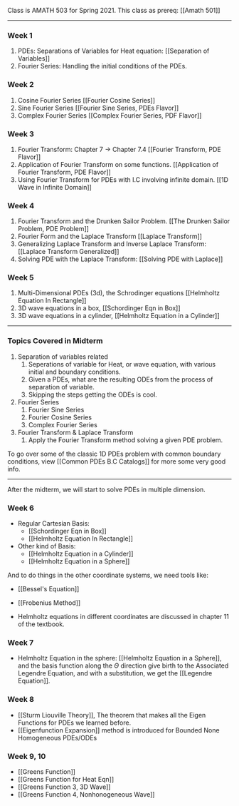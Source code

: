 Class is AMATH 503 for Spring 2021. 
This class as prereq: [[Amath 501]]

---
### **Week 1**
1. PDEs: Separations of Variables for Heat equation: [[Separation of Variables]]
2. Fourier Series: Handling the initial conditions of the PDEs. 

### **Week 2**
1. Cosine Fourier Series [[Fourier Cosine Series]]
2. Sine Fourier Series [[Fourier Sine Series, PDEs Flavor]]
3. Complex Fourier Series [[Complex Fourier Series, PDF Flavor]] 

### **Week 3**
1. Fourier Transform: Chapter 7 -> Chapter 7.4 [[Fourier Transform, PDE Flavor]]
2. Application of Fourier Transform on some functions. [[Application of Fourier Transform, PDE Flavor]]
3. Using Fourier Transform for PDEs with I.C involving infinite domain. [[1D Wave in Infinite Domain]]

### **Week 4**
1. Fourier Transform and the Drunken Sailor Problem. [[The Drunken Sailor Problem, PDE Problem]]
2. Fourier Form and the Laplace Transform [[Laplace Transform]]
3. Generalizing Laplace Transform and Inverse Laplace Transform: [[Laplace Transform Generalized]]
4. Solving PDE with the Laplace Transform: [[Solving PDE with Laplace]]

### **Week 5**
1. Multi-Dimensional PDEs (3d), the Schrodinger equations [[Helmholtz Equation In Rectangle]]
2. 3D wave equations in a box, [[Schordinger Eqn in Box]]
3. 3D wave equations in a cylinder, [[Helmholtz Equation in a Cylinder]]

---
### **Topics Covered in Midterm**
1. Separation of variables related
   1. Seperations of variable for Heat, or wave equation, with various initial and boundary conditions. 
   2. Given a PDEs, what are the resulting ODEs from the process of separation of variable. 
   3. Skipping the steps getting the ODEs is cool. 
2. Fourier Series
   1. Fourier Sine Series
   2. Fourier Cosine Series
   3. Complex Fourier Series
3. Fourier Transform & Laplace Transform 
   1. Apply the Fourier Transform method solving a given PDE problem. 

To go over some of the classic 1D PDEs problem with common boundary conditions, view [[Common PDEs B.C Catalogs]] for more some very good info. 

---
After the midterm, we will start to solve PDEs in multiple dimension. 

### **Week 6**

* Regular Cartesian Basis: 
	* [[Schordinger Eqn in Box]]
	* [[Helmholtz Equation In Rectangle]]
* Other kind of Basis: 
	* [[Helmholtz Equation in a Cylinder]]
	* [[Helmholtz Equation in a Sphere]]

And to do things in the other coordinate systems, we need tools like: 
* [[Bessel's Equation]]
* [[Frobenius Method]]

* Helmholtz equations in different coordinates are discussed in chapter 11 of the textbook. 

### **Week 7**

* Helmholtz Equation in the sphere: [[Helmholtz Equation in a Sphere]], and the basis function along the $\Theta$ direction give birth to the Associated Legendre Equation, and with a substitution, we get the [[Legendre Equation]]. 


### **Week 8**

* [[Sturm Liouville Theory]], The theorem that makes all the Eigen Functions for PDEs we learned before. 
* [[Eigenfunction Expansion]] method is introduced for Bounded None Homogeneous PDEs/ODEs

### **Week 9, 10**

* [[Greens Function]]
* [[Greens Function for Heat Eqn]]
* [[Greens Function 3, 3D Wave]]
* [[Greens Function 4, Nonhonogeneous Wave]]
